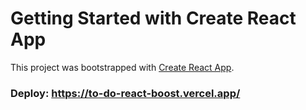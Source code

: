 # Getting Started with Create React App

This project was bootstrapped with [Create React App](https://github.com/facebook/create-react-app).

### Deploy: https://to-do-react-boost.vercel.app/
